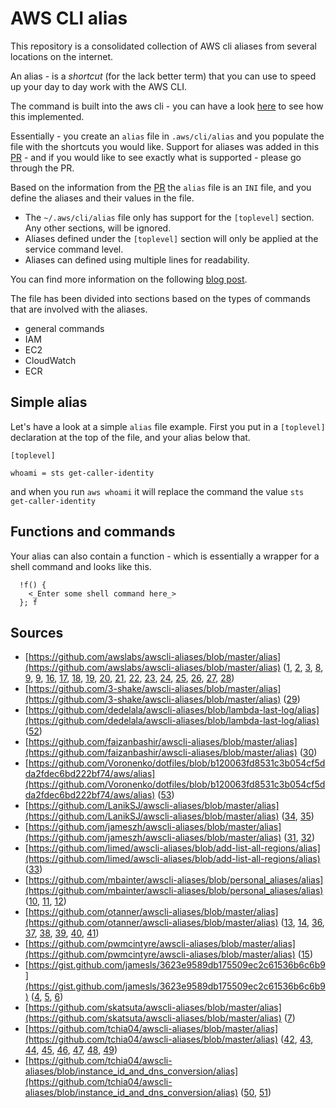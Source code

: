 # AWS CLI alias

This repository is a consolidated collection of AWS cli aliases from several locations on the internet.

An alias - is a *shortcut* (for the lack better term) that you can use to speed up your day to day work with the AWS CLI.

The command is built into the aws cli - you can have a look [here](https://github.com/aws/aws-cli/blob/master/awscli/alias.py) to see how this implemented. 

Essentially - you create an `alias` file in `.aws/cli/alias` and you populate the file with the shortcuts you would like. Support for aliases was added in this [PR](https://github.com/aws/aws-cli/pull/2287) - and if you would like to see exactly what is supported - please go through the PR.

Based on the information from the [PR](https://github.com/aws/aws-cli/pull/2287) the `alias` file is an `INI` file, and you define the aliases and their values in the file.

- The `~/.aws/cli/alias` file only has support for the `[toplevel]` section. Any other sections, will be ignored.
- Aliases defined under the `[toplevel]` section will only be applied at the service command level.
- Aliases can defined using multiple lines for readability.

You can find more information on the following [blog post](https://blog.technodrone.cloud/2020/12/aws-cli-aliases.html).

The file has been divided into sections based on the types of commands that are involved with the aliases.

- general commands
- IAM
- EC2
- CloudWatch
- ECR

## Simple alias
Let's have a look at a simple `alias` file example. First you put in a `[toplevel]` declaration at the top of the file, and your alias below that.

```
[toplevel]

whoami = sts get-caller-identity
```

and when you run `aws whoami` it will replace the command the value `sts get-caller-identity` 
## Functions and commands
Your alias can also contain a function - which is essentially a wrapper for a shell command and looks like this.

```
  !f() {
    <_Enter some shell command here_>
  }; f
```

## Sources
- [https://github.com/awslabs/awscli-aliases/blob/master/alias](https://github.com/awslabs/awscli-aliases/blob/master/alias) ([1](./alias#L7), [2](./alias#L12), [3](./alias#L18), [8](./alias#L65), [9](./alias#L67), [9](./alias#L81), [16](./alias#L155), [17](./alias#L160), [18](./alias#L164), [19](./alias#L175), [20](./alias#L177), [21](./alias#L184), [22](./alias#L189), [23](./alias#L196), [24](./alias#L207), [25](./alias#L212), [26](./alias#L218), [27](./alias#L224), [28](./alias#L229))
- [https://github.com/3-shake/awscli-aliases/blob/master/alias](https://github.com/3-shake/awscli-aliases/blob/master/alias) ([29](./alias#L234))
- [https://github.com/dedelala/awscli-aliases/blob/lambda-last-log/alias](https://github.com/dedelala/awscli-aliases/blob/lambda-last-log/alias) ([52](./alias#L406))
- [https://github.com/faizanbashir/awscli-aliases/blob/master/alias](https://github.com/faizanbashir/awscli-aliases/blob/master/alias) ([30](./alias#L244))
- [https://github.com/Voronenko/dotfiles/blob/b120063fd8531c3b054cf5dda2fdec6bd222bf74/aws/alias](https://github.com/Voronenko/dotfiles/blob/b120063fd8531c3b054cf5dda2fdec6bd222bf74/aws/alias) ([53](./alias#L426))
- [https://github.com/LanikSJ/awscli-aliases/blob/master/alias](https://github.com/LanikSJ/awscli-aliases/blob/master/alias) ([34](./alias#L305), [35](./alias#L310))
- [https://github.com/jameszh/awscli-aliases/blob/master/alias](https://github.com/jameszh/awscli-aliases/blob/master/alias) ([31](./alias#L267), [32](./alias#L289))
- [https://github.com/limed/awscli-aliases/blob/add-list-all-regions/alias](https://github.com/limed/awscli-aliases/blob/add-list-all-regions/alias) ([33](./alias#L300))
- [https://github.com/mbainter/awscli-aliases/blob/personal_aliases/alias](https://github.com/mbainter/awscli-aliases/blob/personal_aliases/alias) ([10](./alias#L97), [11](./alias#L99), [12](./alias#L104))
- [https://github.com/otanner/awscli-aliases/blob/master/alias](https://github.com/otanner/awscli-aliases/blob/master/alias) ([13](./alias#L110), [14](./alias#L121), [36](./alias#L317), [37](./alias#L325), [38](./alias#L333), [39](./alias#L339), [40](./alias#L345), [41](./alias#L350))
- [https://github.com/pwmcintyre/awscli-aliases/blob/master/alias](https://github.com/pwmcintyre/awscli-aliases/blob/master/alias) ([15](./alias#L134))
- [https://gist.github.com/jamesls/3623e9589db175509ec2c61536b6c6b9](https://gist.github.com/jamesls/3623e9589db175509ec2c61536b6c6b9) ([4](./alias#L23), [5](./alias#L30), [6](./alias#L43))
- [https://github.com/skatsuta/awscli-aliases/blob/master/alias](https://github.com/skatsuta/awscli-aliases/blob/master/alias) ([7](./alias#L50))
- [https://github.com/tchia04/awscli-aliases/blob/master/alias](https://github.com/tchia04/awscli-aliases/blob/master/alias) ([42](./alias#L355), [43](./alias#L359), [44](./alias#L363), [45](./alias#L367), [46](./alias#L371), [47](./alias#L375), [48](./alias#L380), [49](./alias#L384))
- [https://github.com/tchia04/awscli-aliases/blob/instance_id_and_dns_conversion/alias](https://github.com/tchia04/awscli-aliases/blob/instance_id_and_dns_conversion/alias) ([50](./alias#L388), [51](./alias#L395))
